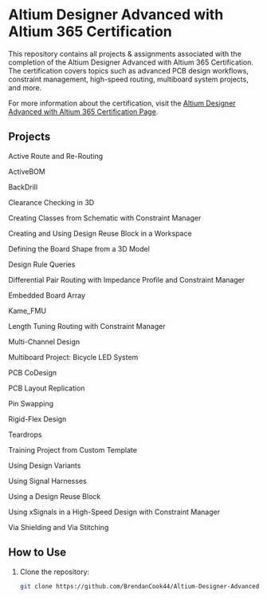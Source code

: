 # Altium Designer Advanced with Altium 365 Certification

This repository contains all projects & assignments associated with the completion of the Altium Designer Advanced with Altium 365 Certification. The certification covers topics such as advanced PCB design workflows, constraint management, high-speed routing, multiboard system projects, and more.

For more information about the certification, visit the [Altium Designer Advanced with Altium 365 Certification Page](https://www.altium.com/training/altium-designer-with-altium-365-private-instruction).

## Projects
Active Route and Re-Routing

ActiveBOM

BackDrill

Clearance Checking in 3D

Creating Classes from Schematic with Constraint Manager

Creating and Using Design Reuse Block in a Workspace

Defining the Board Shape from a 3D Model

Design Rule Queries

Differential Pair Routing with Impedance Profile and Constraint Manager

Embedded Board Array

Kame_FMU

Length Tuning Routing with Constraint Manager

Multi-Channel Design

Multiboard Project: Bicycle LED System

PCB CoDesign

PCB Layout Replication

Pin Swapping

Rigid-Flex Design

Teardrops

Training Project from Custom Template

Using Design Variants

Using Signal Harnesses

Using a Design Reuse Block

Using xSignals in a High-Speed Design with Constraint Manager

Via Shielding and Via Stitching

## How to Use
1. Clone the repository:
   ```sh
   git clone https://github.com/BrendanCook44/Altium-Designer-Advanced-Certification
